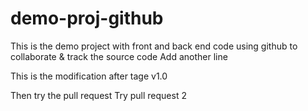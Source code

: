 # demo-proj-github
This is the demo project with front and back end code using github to collaborate & track the source code
Add another line

This is the modification after tage v1.0

Then try the pull request
Try pull request 2